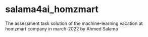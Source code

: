 # salama4ai_homzmart
The assessment task solution of the machine-learning vacation at homzmart company in march-2022 by Ahmed Salama

